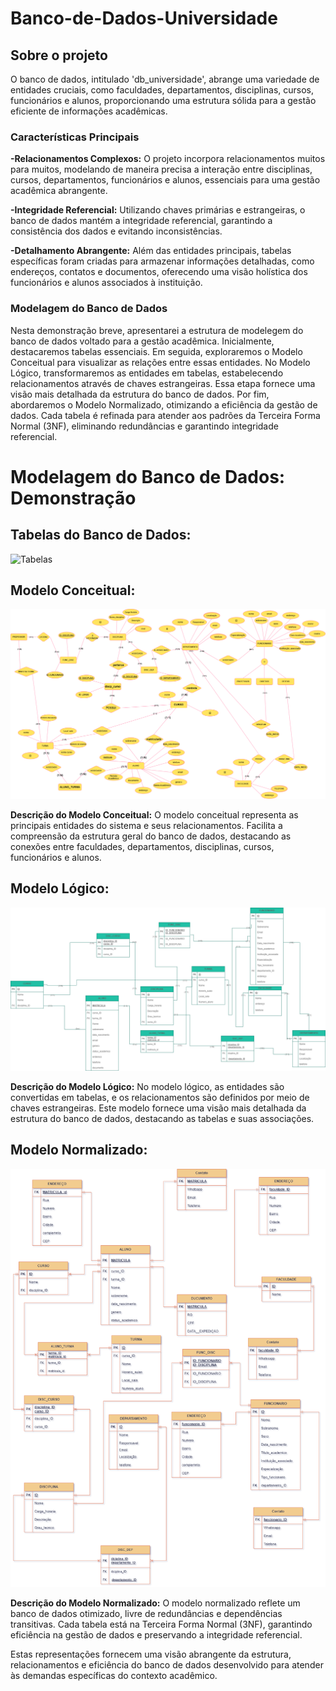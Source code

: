 # Banco-de-Dados-Universidade


## Sobre o projeto

O banco de dados, intitulado 'db_universidade', abrange uma variedade de entidades cruciais, como faculdades, departamentos, disciplinas, cursos, funcionários e alunos, proporcionando uma estrutura sólida para a gestão eficiente de informações acadêmicas.

### Características Principais

**-Relacionamentos Complexos:**
O projeto incorpora relacionamentos muitos para muitos, modelando de maneira precisa a interação entre disciplinas, cursos, departamentos, funcionários e alunos, essenciais para uma gestão acadêmica abrangente.

**-Integridade Referencial:**
Utilizando chaves primárias e estrangeiras, o banco de dados mantém a integridade referencial, garantindo a consistência dos dados e evitando inconsistências.

**-Detalhamento Abrangente:**
Além das entidades principais, tabelas específicas foram criadas para armazenar informações detalhadas, como endereços, contatos e documentos, oferecendo uma visão holística dos funcionários e alunos associados à instituição.

### Modelagem do Banco de Dados

Nesta demonstração breve, apresentarei a estrutura de modelegem do banco de dados voltado para a gestão acadêmica. Inicialmente, destacaremos tabelas essenciais. Em seguida, exploraremos o Modelo Conceitual para visualizar as relações entre essas entidades.
No Modelo Lógico, transformaremos as entidades em tabelas, estabelecendo relacionamentos através de chaves estrangeiras. Essa etapa fornece uma visão mais detalhada da estrutura do banco de dados.
Por fim, abordaremos o Modelo Normalizado, otimizando a eficiência da gestão de dados. Cada tabela é refinada para atender aos padrões da Terceira Forma Normal (3NF), eliminando redundâncias e garantindo integridade referencial.

# Modelagem do Banco de Dados: Demonstração

## Tabelas do Banco de Dados:

![Tabelas](https://github.com/seu-usuario/seu-repositorio/raw/master/pasta-da-imagem/minha-imagem.png)

## Modelo Conceitual:

![Modelo Conceitual](https://github.com/1GM1910/Banco-de-Dados-Universidade/blob/main/diagramas/MODELO_CONCEITUAL.drawio.png?raw=true)

**Descrição do Modelo Conceitual:**
O modelo conceitual representa as principais entidades do sistema e seus relacionamentos. Facilita a compreensão da estrutura geral do banco de dados, destacando as conexões entre faculdades, departamentos, disciplinas, cursos, funcionários e alunos.

## Modelo Lógico:

![Modelo Lógico](https://github.com/1GM1910/Banco-de-Dados-Universidade/blob/main/diagramas/MODELO_LOGICO.drawio.png?raw=true)

**Descrição do Modelo Lógico:**
No modelo lógico, as entidades são convertidas em tabelas, e os relacionamentos são definidos por meio de chaves estrangeiras. Este modelo fornece uma visão mais detalhada da estrutura do banco de dados, destacando as tabelas e suas associações.

## Modelo Normalizado:

![Modelo Normalizado](https://github.com/1GM1910/Banco-de-Dados-Universidade/blob/main/diagramas/MODELO_NORMALIZADO.drawio.png?raw=true)

**Descrição do Modelo Normalizado:**
O modelo normalizado reflete um banco de dados otimizado, livre de redundâncias e dependências transitivas. Cada tabela está na Terceira Forma Normal (3NF), garantindo eficiência na gestão de dados e preservando a integridade referencial.

Estas representações fornecem uma visão abrangente da estrutura, relacionamentos e eficiência do banco de dados desenvolvido para atender às demandas específicas do contexto acadêmico.

